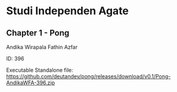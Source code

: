 # Studi Independen Agate 
## Chapter 1 - Pong

Andika Wirapala Fathin Azfar

ID: 396


Executable Standalone file:
https://github.com/deutandev/pong/releases/download/v0.1/Pong-AndikaWFA-396.zip
